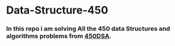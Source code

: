 # Data-Structure-450

### In this repo i am solving All the 450 data Structures and algorithms problems from <a href="450dsa.com">450DSA</a>.
